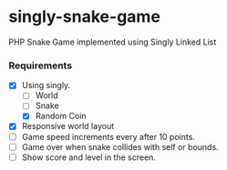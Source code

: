 # singly-snake-game
PHP Snake Game implemented using Singly Linked List

### Requirements

- [x] Using singly.
  - [ ] World
  - [ ] Snake
  - [x] Random Coin
- [x] Responsive world layout
- [ ] Game speed increments every after 10 points.
- [ ] Game over when snake collides with self or bounds.
- [ ] Show score and level in the screen.
